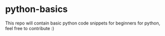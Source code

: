 # python-basics

This repo will contain basic python code snippets for beginners for python, feel free to contribute :) 
